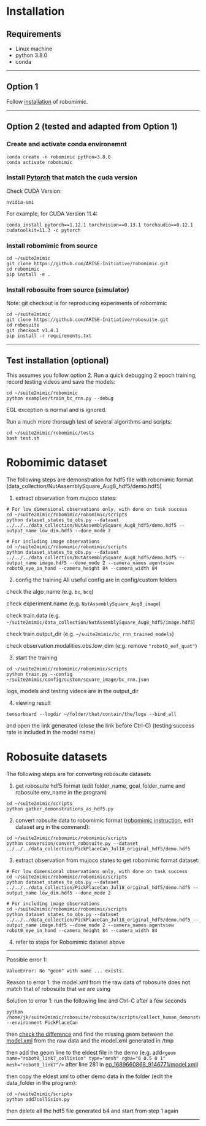 # Installation

## Requirements
- Linux machine
- python 3.8.0
- conda
-------
## Option 1
Follow [installation](https://robomimic.github.io/docs/introduction/installation.html) of robomimic.

-------
## Option 2 (tested and adapted from Option 1) 

### Create and activate conda environemnt
```
conda create -n robomimic python=3.8.0
conda activate robomimic
```

### Install [Pytorch](https://pytorch.org/get-started/previous-versions/) that match the cuda version
Check CUDA Version:
```
nvidia-smi
```
For example, for CUDA Version 11.4:
```
conda install pytorch==1.12.1 torchvision==0.13.1 torchaudio==0.12.1 cudatoolkit=11.3 -c pytorch
```

### Install robomimic from source
```
cd ~/suite2mimic
git clone https://github.com/ARISE-Initiative/robomimic.git
cd robomimic
pip install -e .
```

### Install robosuite from source (simulator)
Note: git checkout is for reproducing experiments of robomimic
```
cd ~/suite2mimic
git clone https://github.com/ARISE-Initiative/robosuite.git
cd robosuite
git checkout v1.4.1
pip install -r requirements.txt
```
-------
## Test installation (optional)
This assumes you follow option 2.
Run a quick debugging 2 epoch training, record testing videos and save the models:
```
cd ~/suite2mimic/robomimic
python examples/train_bc_rnn.py --debug
```
EGL exception is normal and is ignored.

Run a much more thorough test of several algorithms and scripts:
```
cd ~/suite2mimic/robomimic/tests
bash test.sh
```

# Robomimic dataset
The following steps are demonstration for hdf5 file with robomimic format (data_collection/NutAssemblySquare_Aug8_hdf5/demo.hdf5)
1. extract observation from mujoco states:
```
# For low dimensional observations only, with done on task success
cd ~/suite2mimic/robomimic/robomimic/scripts
python dataset_states_to_obs.py --dataset ../../../data_collection/NutAssemblySquare_Aug8_hdf5/demo.hdf5 --output_name low_dim.hdf5 --done_mode 2

# For including image observations
cd ~/suite2mimic/robomimic/robomimic/scripts
python dataset_states_to_obs.py --dataset ../../../data_collection/NutAssemblySquare_Aug8_hdf5/demo.hdf5 --output_name image.hdf5 --done_mode 2 --camera_names agentview robot0_eye_in_hand --camera_height 84 --camera_width 84

```

2. config the training
All useful config are in config/custom folders

check the algo_name (e.g. ```bc```, ```bcq```)

check experiment.name (e.g. ```NutAssemblySquare_Aug8_image```)

check train.data (e.g. ```~/suite2mimic/data_collection/NutAssemblySquare_Aug8_hdf5/image.hdf5```)

check train.output_dir (e.g. ```~/suite2mimic/bc_rnn_trained_models```)

check observation.modalities.obs.low_dim (e.g. remove ```"robot0_eef_quat"```)

3. start the training
```
cd ~/suite2mimic/robomimic/robomimic/scripts
python train.py --config ~/suite2mimic/config/custom/square_image/bc_rnn.json
```

logs, models and testing videos are in the output_dir

4. viewing result
```
tensorboard --logdir ~/folder/that/contain/the/logs --bind_all
```

and open the link generated (close the link before Ctrl-C)
(testing success rate is included in the model name)

# Robosuite datasets
The following steps are for converting robosuite datasets
1. get robosuite hdf5 format (edit folder_name, goal_folder_name and robosuite env_name in the program)
```
cd ~/suite2mimic/scripts
python gather_demonstrations_as_hdf5.py
```


2. convert robsuite data to robomimic format ([robomimic instruction](https://robomimic.github.io/docs/datasets/robosuite.html#extracting-observations-from-mujoco-states), edit dataset arg in the command):
```
cd ~/suite2mimic/robomimic/robomimic/scripts
python conversion/convert_robosuite.py --dataset ../../../data_collection/PickPlaceCan_Jul18_original_hdf5/demo.hdf5
```

3. extract observation from mujoco states to get robomimic format dataset:
```
# For low dimensional observations only, with done on task success
cd ~/suite2mimic/robomimic/robomimic/scripts
python dataset_states_to_obs.py --dataset ../../../data_collection/PickPlaceCan_Jul18_original_hdf5/demo.hdf5 --output_name low_dim.hdf5 --done_mode 2

# For including image observations
cd ~/suite2mimic/robomimic/robomimic/scripts
python dataset_states_to_obs.py --dataset ../../../data_collection/PickPlaceCan_Jul18_original_hdf5/demo.hdf5 --output_name image.hdf5 --done_mode 2 --camera_names agentview robot0_eye_in_hand --camera_height 84 --camera_width 84

```

4. refer to steps for Robomimic dataset above

---
Possible error 1:
```
ValueError: No "geom" with name ... exists.
```
Reason to error 1:
the model.xml from the raw data of robosuite does not match that of robosuite that we are using

Solution to error 1:
run the following line and Ctrl-C after a few seconds
```
python /home/jk/suite2mimic/robosuite/robosuite/scripts/collect_human_demonstrations.py --environment PickPlaceCan
```
then [check the difference](https://www.diffchecker.com/text-compare/) and find the missing geom between the [model.xml](data_collection/PickPlaceCan_Jul18_original/ep_1689660868_9146771/model.xml) from the raw data and the model.xml generated in /tmp

then add the geom line to the eldest file in the demo (e.g. add```<geom name="robot0_link7_collision" type="mesh" rgba="0 0.5 0 1" mesh="robot0_link7"/>``` after line 281 in [ep_1689660868_9146771/model.xml](data_collection/PickPlaceCan_Jul18_original/ep_1689660868_9146771/model.xml))

then copy the eldest xml to other demo data in the folder (edit the data_folder in the program):
```
cd ~/suite2mimic/scripts
python add7collision.py
```

then delete all the hdf5 file generated b4 and start from step 1 again

---